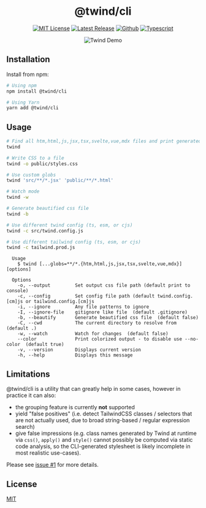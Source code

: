 <div align="center">

# @twind/cli

[![MIT License](https://flat.badgen.net/github/license/tw-in-js/twind-cli)](https://github.com/tw-in-js/twind-cli/blob/main/LICENSE)
[![Latest Release](https://flat.badgen.net/npm/v/@twind/cli?icon=npm&label&cache=10800&color=blue)](https://www.npmjs.com/package/@twind/cli)
[![Github](https://flat.badgen.net/badge/icon/tw-in-js%2Ftwind-cli?icon=github&label)](https://github.com/tw-in-js/twind-cli)
[![Typescript](https://flat.badgen.net/badge/icon/included?icon=typescript&label)](https://unpkg.com/browse/@twind/cli/cli.d.ts)

![Twind Demo](https://raw.githubusercontent.com/tw-in-js/twind-cli/main/assets/demo.gif)

</div>

## Installation

Install from npm:

```sh
# Using npm
npm install @twind/cli

# Using Yarn
yarn add @twind/cli
```

## Usage

```bash
# Find all htm,html,js,jsx,tsx,svelte,vue,mdx files and print generated CSS
twind

# Write CSS to a file
twind -o public/styles.css

# Use custom globs
twind 'src/**/*.jsx' 'public/**/*.html'

# Watch mode
twind -w

# Generate beautified css file
twind -b

# Use different twind config (ts, esm, or cjs)
twind -c src/twind.config.js

# Use different tailwind config (ts, esm, or cjs)
twind -c tailwind.prod.js
```

```
  Usage
    $ twind [...globs=**/*.{htm,html,js,jsx,tsx,svelte,vue,mdx}] [options]

  Options
    -o, --output         Set output css file path (default print to console)
    -c, --config         Set config file path (default twind.config.[cm]js or tailwind.config.[cm]js
    -i, --ignore         Any file patterns to ignore
    -I, --ignore-file    gitignore like file  (default .gitignore)
    -b, --beautify       Generate beautified css file  (default false)
    -C, --cwd            The current directory to resolve from  (default .)
    -w, --watch          Watch for changes  (default false)
    --color              Print colorized output - to disable use --no-color  (default true)
    -v, --version        Displays current version
    -h, --help           Displays this message
```

## Limitations

@twind/cli is a utility that can greatly help in some cases, however in practice it can also:

- the grouping feature is currently **not** supported
- yield "false positives" (i.e. detect TailwindCSS classes / selectors that are not actually used, due to broad string-based / regular expression search)
- give false impressions (e.g. class names generated by Twind at runtime via `css()`, `apply()` and `style()` cannot possibly be computed via static code analysis, so the CLI-generated stylesheet is likely incomplete in most realistic use-cases).

Please see [issue #1](https://github.com/tw-in-js/twind-cli/issues/1) for more details.

## License

[MIT](https://github.com/tw-in-js/cli/blob/main/LICENSE)
